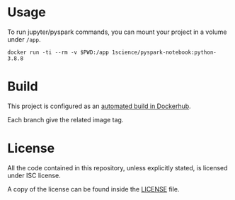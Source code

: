 
# Usage

To run jupyter/pyspark commands, you can mount your project in a volume under `/app`. 

```
docker run -ti --rm -v $PWD:/app 1science/pyspark-notebook:python-3.8.8  
```

# Build

This project is configured as an [automated build in Dockerhub](https://hub.docker.com/r/1science/jupyter/). 

Each branch give the related image tag.  

# License

All the code contained in this repository, unless explicitly stated, is
licensed under ISC license.

A copy of the license can be found inside the [LICENSE](LICENSE) file.
